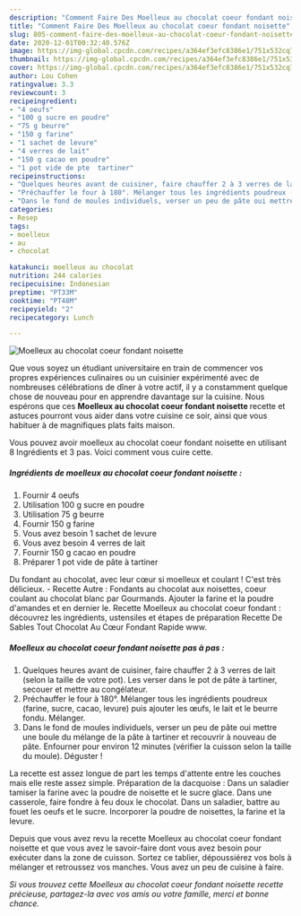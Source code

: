 ```yaml
---
description: "Comment Faire Des Moelleux au chocolat coeur fondant noisette"
title: "Comment Faire Des Moelleux au chocolat coeur fondant noisette"
slug: 805-comment-faire-des-moelleux-au-chocolat-coeur-fondant-noisette
date: 2020-12-01T00:32:40.576Z
image: https://img-global.cpcdn.com/recipes/a364ef3efc8386e1/751x532cq70/moelleux-au-chocolat-coeur-fondant-noisette-photo-principale-de-la-recette.jpg
thumbnail: https://img-global.cpcdn.com/recipes/a364ef3efc8386e1/751x532cq70/moelleux-au-chocolat-coeur-fondant-noisette-photo-principale-de-la-recette.jpg
cover: https://img-global.cpcdn.com/recipes/a364ef3efc8386e1/751x532cq70/moelleux-au-chocolat-coeur-fondant-noisette-photo-principale-de-la-recette.jpg
author: Lou Cohen
ratingvalue: 3.3
reviewcount: 3
recipeingredient:
- "4 oeufs"
- "100 g sucre en poudre"
- "75 g beurre"
- "150 g farine"
- "1 sachet de levure"
- "4 verres de lait"
- "150 g cacao en poudre"
- "1 pot vide de pte  tartiner"
recipeinstructions:
- "Quelques heures avant de cuisiner, faire chauffer 2 à 3 verres de lait (selon la taille de votre pot). Les verser dans le pot de pâte à tartiner, secouer et mettre au congélateur."
- "Préchauffer le four à 180°. Mélanger tous les ingrédients poudreux (farine, sucre, cacao, levure) puis ajouter les œufs, le lait et le beurre fondu. Mélanger."
- "Dans le fond de moules individuels, verser un peu de pâte oui mettre une boule du mélange de la pâte à tartiner et recouvrir à nouveau de pâte. Enfourner pour environ 12 minutes (vérifier la cuisson selon la taille du moule). Déguster !"
categories:
- Resep
tags:
- moelleux
- au
- chocolat

katakunci: moelleux au chocolat 
nutrition: 244 calories
recipecuisine: Indonesian
preptime: "PT33M"
cooktime: "PT48M"
recipeyield: "2"
recipecategory: Lunch

---
```



![Moelleux au chocolat coeur fondant noisette](https://img-global.cpcdn.com/recipes/a364ef3efc8386e1/751x532cq70/moelleux-au-chocolat-coeur-fondant-noisette-photo-principale-de-la-recette.jpg)

Que vous soyez un étudiant universitaire en train de commencer vos propres expériences culinaires ou un cuisinier expérimenté avec de nombreuses célébrations de dîner à votre actif, il y a constamment quelque chose de nouveau pour en apprendre davantage sur la cuisine. Nous espérons que ces <strong> Moelleux au chocolat coeur fondant noisette </strong> recette et astuces pourront vous aider dans votre cuisine ce soir, ainsi que vous habituer à de magnifiques plats faits maison.

<!--inarticleads1-->

Vous pouvez avoir moelleux au chocolat coeur fondant noisette en utilisant 8 Ingrédients et 3 pas. Voici comment vous cuire cette.

##### Ingrédients de moelleux au chocolat coeur fondant noisette :

1. Fournir 4 oeufs
1. Utilisation 100 g sucre en poudre
1. Utilisation 75 g beurre
1. Fournir 150 g farine
1. Vous avez besoin 1 sachet de levure
1. Vous avez besoin 4 verres de lait
1. Fournir 150 g cacao en poudre
1. Préparer 1 pot vide de pâte à tartiner


Du fondant au chocolat, avec leur cœur si moelleux et coulant ! C&#39;est très délicieux. - Recette Autre : Fondants au chocolat aux noisettes, coeur coulant au chocolat blanc par Gourmands. Ajouter la farine et la poudre d&#39;amandes et en dernier le. Recette Moelleux au chocolat coeur fondant : découvrez les ingrédients, ustensiles et étapes de préparation Recette De Sables Tout Chocolat Au Cœur Fondant Rapide www. 

<!--inarticleads2-->

##### Moelleux au chocolat coeur fondant noisette pas à pas :

1. Quelques heures avant de cuisiner, faire chauffer 2 à 3 verres de lait (selon la taille de votre pot). Les verser dans le pot de pâte à tartiner, secouer et mettre au congélateur.
1. Préchauffer le four à 180°. Mélanger tous les ingrédients poudreux (farine, sucre, cacao, levure) puis ajouter les œufs, le lait et le beurre fondu. Mélanger.
1. Dans le fond de moules individuels, verser un peu de pâte oui mettre une boule du mélange de la pâte à tartiner et recouvrir à nouveau de pâte. Enfourner pour environ 12 minutes (vérifier la cuisson selon la taille du moule). Déguster !


La recette est assez longue de part les temps d&#39;attente entre les couches mais elle reste assez simple. Préparation de la dacquoise : Dans un saladier tamiser la farine avec la poudre de noisette et le sucre glace. Dans une casserole, faire fondre à feu doux le chocolat. Dans un saladier, battre au fouet les oeufs et le sucre. Incorporer la poudre de noisettes, la farine et la levure. 

<!--inarticleads1-->

<p>
Depuis que vous avez revu la recette Moelleux au chocolat coeur fondant noisette et que vous avez le savoir-faire dont vous avez besoin pour exécuter dans la zone de cuisson. Sortez ce tablier, dépoussiérez vos bols à mélanger et retroussez vos manches. Vous avez un peu de cuisine à faire.
</p>

<p>
<i>Si vous trouvez cette Moelleux au chocolat coeur fondant noisette recette précieuse, partagez-la avec vos amis ou votre famille, merci et bonne chance.</i>
</p>
